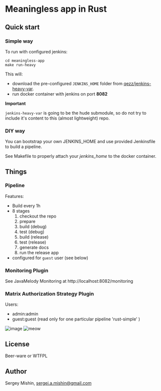 # Meaningless app in Rust #

## Quick start ##

### Simple way ###

To run with configured jenkins:

```shell
cd meaningless-app
make run-heavy
```

This will:
* download the pre-configured `JENKINS_HOME` folder
  from [qezz/jenkins-heavy-var](https://github.com/qezz/jenkins-heavy-var.git).
* run docker container with jenkins on port **8082**

**Important**

`jenkins-heavy-var` is going to be the hude submodule, so do not try
to include it's content to this (almost lightweight) repo.

### DIY way ###

You can bootstrap your own JENKINS_HOME and use provided Jenkinsfile to build a pipeline.

See Makefile to properly attach your *jenkins_home* to the docker container.

## Things ##

### Pipeline ###

Features:

* Build every 1h
* 8 stages
  1. checkout the repo
  2. prepare
  3. build (debug)
  4. test (debug)
  5. build (release)
  6. test (release)
  7. generate docs
  8. run the release app
* configured for `guest` user (see below)

### Monitoring Plugin ###

See JavaMelody Monitoring at http://localhost:8082/monitoring

### Matrix Authorization Strategy Plugin ###

Users:
* admin:admin
* guest:guest (read only for one particular pipeline 'rust-simple' )

![image](https://qezz.github.io/shared/jenkins-users.pngw "Privet")
![meow](https://qezz.github.io/shared/clojure-website-heroku.png "Privet")


## License ##

Beer-ware or WTFPL

## Author ##

Sergey Mishin, sergei.a.mishin@gmail.com
